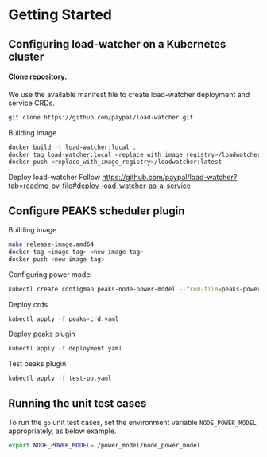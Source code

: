 # Getting Started

## Configuring load-watcher on a Kubernetes cluster

#### Clone repository.

We use the available manifest file to create load-watcher deployment and service CRDs.

```bash
git clone https://github.com/paypal/load-watcher.git
```

Building image

```bash
docker build -t load-watcher:local .
docker tag load-watcher:local <replace_with_image_registry>/loadwatcher:latest
docker push <replace_with_image_registry>/loadwatcher:latest
```

Deploy load-watcher
Follow https://github.com/paypal/load-watcher?tab=readme-ov-file#deploy-load-watcher-as-a-service

## Configure PEAKS scheduler plugin

Building image

```bash
make release-image.amd64
docker tag <image tag> <new image tag>
docker push <new image tag>
```

Configuring power model

```bash
kubectl create configmap peaks-node-power-model --from-file=peaks-power-model-config.json -n kube-system
```

Deploy crds

```bash
kubectl apply -f peaks-crd.yaml
```

Deploy peaks plugin

```bash
kubectl apply -f deployment.yaml
```

Test peaks plugin

```bash
kubectl apply -f test-po.yaml
```

## Running the unit test cases
To run the `go` unit test cases, set the environment variable `NODE_POWER_MODEL` appropriately, as below example.
```bash
export NODE_POWER_MODEL=./power_model/node_power_model
```
